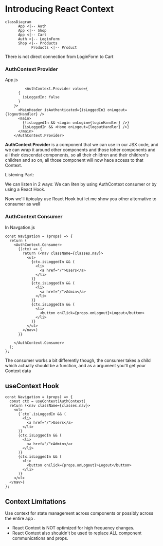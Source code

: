# Introducing React Context



```mermaid
classDiagram
      App <|-- Auth
      App <|-- Shop
      App <|-- Cart
      Auth <|-- LoginForm
      Shop <|-- Products
			Products <|-- Product
```

There is not direct connection from LoginForm to Cart

### AuthContext Provider

App.js

```REACT
         <AuthContext.Provider value={
      {
        isLoggedIn: false
      }
    }>
      <MainHeader isAuthenticated={isLoggedIn} onLogout={logoutHandler} />
      <main>
        {!isLoggedIn && <Login onLogin={loginHandler} />}
        {isLoggedIn && <Home onLogout={logoutHandler} />}
      </main>
    </AuthContext.Provider>
```

**AuthContext Provider** is a component that we can use in our JSX code, and we can wrap it around other components and those toher components and all their descendat components, so all their children and their children's children and so on,  all those component will now hace access to that Context.

Listening Part:

We can listen in 2 ways:
We can liten by using AuthContext consumer or by using a React Hook.

Now we'll tipicalyy use React Hook but let me show you other alternative to consumer as well

### AuthContext Consumer

In Navgation.js

```react
const Navigation = (props) => {
  return (
    <AuthContext.Consumer>
      {(ctx) => {
        return (<nav className={classes.nav}>
          <ul>
            {ctx.isLoggedIn && (
              <li>
                <a href="/">Users</a>
              </li>
            )}
            {ctx.isLoggedIn && (
              <li>
                <a href="/">Admin</a>
              </li>
            )}
            {ctx.isLoggedIn && (
              <li>
                <button onClick={props.onLogout}>Logout</button>
              </li>
            )}
          </ul>
        </nav>)
      }}

    </AuthContext.Consumer>
  );
};
```

The consumer works a bit differently though, the consumer takes a child which actually should be a function, and as a argument you'll get your Context data

## useContext Hook

```react
const Navigation = (props) => {
  const ctx = useContext(AuthContext)
  return (<nav className={classes.nav}>
    <ul>
      {`ctx`.isLoggedIn && (
        <li>
          <a href="/">Users</a>
        </li>
      )}
      {ctx.isLoggedIn && (
        <li>
          <a href="/">Admin</a>
        </li>
      )}
      {ctx.isLoggedIn && (
        <li>
          <button onClick={props.onLogout}>Logout</button>
        </li>
      )}
    </ul>
  </nav>)
};

```

## Context Limitations

Use context for state management across components or possibly across the entire app .

- React Context is NOT optimized for high frequency changes.
- React Context also shouldn't be used to replace ALL component communications and props.

